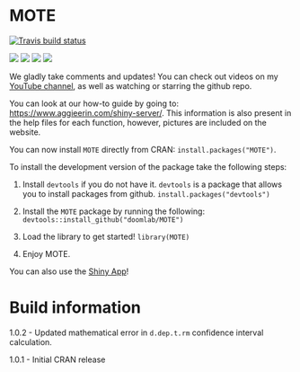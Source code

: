 # MOTE

[![Travis build status](https://travis-ci.org/doomlab/MOTE.svg?branch=master)](https://travis-ci.org/doomlab/MOTE)

[![](https://cranlogs.r-pkg.org/badges/MOTE)](https://cran.r-project.org/package=MOTE)
![](http://cranlogs.r-pkg.org/badges/last-week/MOTE)
![](http://cranlogs.r-pkg.org/badges/last-day/MOTE)
![](http://cranlogs.r-pkg.org/badges/grand-total/MOTE)


We gladly take comments and updates! You can check out videos on my [YouTube channel](https://www.youtube.com/channel/UCMdihazndR0f9XBoSXWqnYg), as well as watching or starring the github repo.

You can look at our how-to guide by going to: https://www.aggieerin.com/shiny-server/. This information is also present in the help files for each function, however, pictures are included on the website.   

You can now install `MOTE` directly from CRAN: `install.packages("MOTE")`.

To install the development version of the package take the following steps:

1) Install `devtools` if you do not have it. `devtools` is a package that allows you to install packages from github.
`install.packages("devtools")`

2) Install the `MOTE` package by running the following:
`devtools::install_github("doomlab/MOTE")`

3) Load the library to get started!
`library(MOTE)`

4) Enjoy MOTE. 

You can also use the [Shiny App](http://aggieerin.com/shiny/mote/)! 

# Build information

1.0.2 - Updated mathematical error in `d.dep.t.rm` confidence interval calculation. 

1.0.1 - Initial CRAN release
